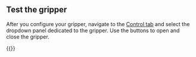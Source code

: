 ## Test the gripper

After you configure your gripper, navigate to the [Control tab](/fleet/machines/#control) and select the dropdown panel dedicated to the gripper.
Use the buttons to open and close the gripper.

{{<imgproc src="/components/gripper/gripper-control-tab.png" resize="600x" declaredimensions=true alt="The gripper component in the control tab">}}
